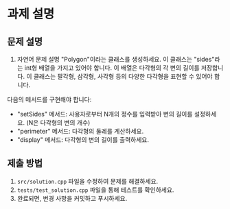 # 과제 설명

## 문제 설명
1. 자연어 문제 설명
"Polygon"이라는 클래스를 생성하세요. 이 클래스는 "sides"라는 int형 배열을 가지고 있어야 합니다. 이 배열은 다각형의 각 변의 길이를 저장합니다. 이 클래스는 팔각형, 삼각형, 사각형 등의 다양한 다각형을 표현할 수 있어야 합니다.

다음의 메서드를 구현해야 합니다:

- "setSides" 메서드: 사용자로부터 N개의 정수를 입력받아 변의 길이를 설정하세요. (N은 다각형의 변의 개수)
- "perimeter" 메서드: 다각형의 둘레를 계산하세요.
- "display" 메서드: 다각형의 변의 길이를 출력하세요.

## 제출 방법
1. `src/solution.cpp` 파일을 수정하여 문제를 해결하세요.
2. `tests/test_solution.cpp` 파일을 통해 테스트를 확인하세요.
3. 완료되면, 변경 사항을 커밋하고 푸시하세요.
